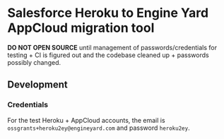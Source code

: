 # Salesforce Heroku to Engine Yard AppCloud migration tool

**DO NOT OPEN SOURCE** until management of passwords/credentials for testing + CI is figured out and the codebase cleaned up + passwords possibly changed.

## Development

### Credentials

For the test Heroku + AppCloud accounts, the email is `ossgrants+heroku2ey@engineyard.com` and password `heroku2ey`.


